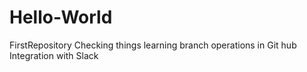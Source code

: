 # Hello-World
FirstRepository 
Checking things
learning branch operations in Git hub
Integration with Slack
